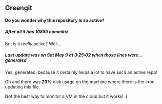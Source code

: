 ## Greengit

#### Do you wonder why this repository is so active?

##### After all it has 10855 commits!

But is it *really* active? Well...

##### Last update was on Sat May 9 at 3:25:02 when those lines were... generated

Yes, generated, because it certainly helps a lot to have such an active repo!

Oh and there was **23%** disk usage on the machine
where there is the cron updating this file.

Not the best way to monitor a VM in the cloud but it works! :)
